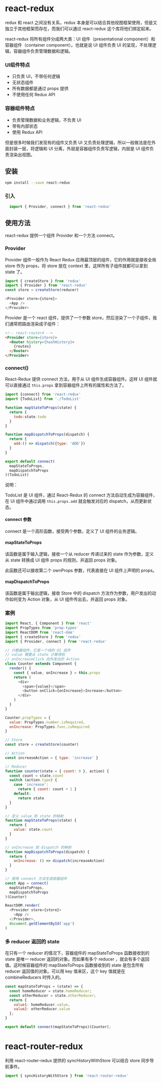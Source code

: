 # react-redux
redux 和 react 之间没有关系，redux 本身是可以结合其他视图框架使用，但是又独立于其他框架而存在，而我们可以通过 react-redux 这个库将他们绑定起来。

react-redux 将所有组件分成两大类：UI 组件（presentational component）和容器组件（container component）。也就是说 UI 组件负责 UI 的呈现，不处理逻辑，容器组件负责管理数据和逻辑。

### UI组件特点
* 只负责 UI，不带任何逻辑
* 无状态组件
* 所有数据都是通过 props 提供
* 不使用任何 Redux API

### 容器组件特点
* 负责管理数据和业务逻辑，不负责 UI
* 带有内部状态
* 使用 Redux API

但是很多时候我们发现有的组件又负责 UI 又负责处理逻辑，所以一般做法是在外面封装一层，将逻辑和 UI 分离，外层是容器组件负责写逻辑，内层是 UI 组件负责渲染出视图。

## 安装
``` bash
npm install --save react-redux
```

### 引入
``` javascript
  import { Provider, connect } from 'react-redux'
```

## 使用方法
react-redux 提供一个组件 Provider 和一个方法 connect。

### Provider
Provider 组件一般作为 React Redux 应用最顶层的组件，它的作用就是接收全局 store 作为 props，将 store 放在 context 里，这样所有子组件就都可以拿到 state 了。

``` javascript
import { createStore } from 'redux'
import { Provider } from 'react-redux'
const store = createStore(reducer)

<Provider store={store}>
  <App />
</Provider>
```

Provider 是一个 react 组件，提供了一个参数 store，然后渲染了一个子组件，我们通常把路由渲染成子组件：

``` html
<!-- react-router4 -->
<Provider store={store}>
  <Router history={hashHistory}>
    {routes}
  </Router>
</Provider>
```

### connect()
React-Redux 提供 connect 方法，用于从 UI 组件生成容器组件。这样 UI 组件就可以直接通过 `this.props` 拿到容器组件上所有的属性和方法了。

``` javascript
import {connect} from 'react-redux'
import {TodoList} from './TodoList'

function mapStateToProps(state) {
  return {
    todo:state.todo
  }
}

function mapDispatchToProps(dispatch) {
  return {
    add:() => dispatch({type: 'ADD'})
  }
}

export default connect(
  mapStateToProps,
  mapDispatchToProps
)(TodoList)
```
说明：

TodoList 是 UI 组件，通过 React-Redux 的 connect 方法自动生成为容器组件，在 UI 组件中通过调用 `this.props.add` 就会触发对应的 dispatch，从而更新状态。

#### connect 参数
connect 是一个高阶函数，接受两个参数，定义了 UI 组件的业务逻辑。

#### mapStateToProps
该函数是属于输入逻辑，接收一个从 reducer 传递过来的 state 作为参数，定义从 state 转换成 UI 组件 props 的规则，并返回 props 对象。

此函数还可以接收第二个 ownProps 参数，代表直接在 UI 组件上声明的 props。

#### mapDispatchToProps
该函数是属于输出逻辑，接收 Store 中的  dispatch 方法作为参数，用户发出的动作如何变为 Action 对象，从 UI 组件传出去，并返回 props 对象。

### 案例
``` javascript
import React, { Component } from 'react'
import PropTypes from 'prop-types'
import ReactDOM from 'react-dom'
import { createStore } from 'redux'
import { Provider, connect } from 'react-redux'

// 计数器组件，它是一个纯的 UI 组件
// value 需要从 state 计算得到
// onIncreaseClick 向外发出的 Action
class Counter extends Component {
  render() {
    const { value, onIncrease } = this.props
    return (
      <div>
        <span>{value}</span>
        <button onClick={onIncrease}>Increase</button>
      </div>
    )
  }
}

Counter.propTypes = {
  value: PropTypes.number.isRequired,
  onIncrease: PropTypes.func.isRequired
}

// Store
const store = createStore(counter)

// Action
const increaseAction = { type: 'increase' }

// Reducer
function counter(state = { count: 0 }, action) {
  const count = state.count
  switch (action.type) {
    case 'increase':
      return { count: count + 1 }
    default:
      return state
  }
}

// 定义 value 到 state 的映射
function mapStateToProps(state) {
  return {
    value: state.count
  }
}

// onIncrease 到 dispatch 的映射
function mapDispatchToProps(dispatch) {
  return {
    onIncrease: () => dispatch(increaseAction)
  }
}

// 使用 connect 方法生成容器组件
const App = connect(
  mapStateToProps,
  mapDispatchToProps
)(Counter)

ReactDOM.render(
  <Provider store={store}>
    <App />
  </Provider>,
  document.getElementById('app')
)
```

### 多 reducer 返回的 state
在只有一个 reducer 的情况下，容器组件的 mapStateToProps 函数接收到的 state 是唯一 reducer 返回的对象。而如果有多个 reducer ，就会有多个返回值。这时候容器组件的 mapStateToProps 函数接收到的 state 是包含所有 reducer 返回值的对象。可以用 key 值来区，这个 key 值就是在 combineReducers 时传入的。

``` js
const mapStateToProps = (state) => {
  const homeReducer = state.homeReducer;
  const otherReducer = state.otherReducer;
  return {
    value1: homeReducer.value,
    value2: otherReducer.value
  };
}

export default connect(mapStateToProps)(Counter);
```

# react-router-redux
利用 react-router-redux 提供的 syncHistoryWithStore 可以结合 store 同步导航事件。

``` js
import { syncHistoryWithStore } from 'react-router-redux'
```
